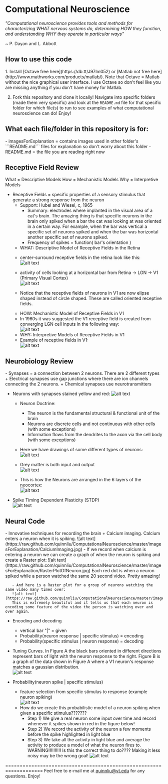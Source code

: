 Computational Neuroscience
==========================

*"Computational neuroscience provides tools and methods for characterizing WHAT nervous systems do, determining HOW they function, and understanding WHY they operate in particular ways"*  
  
~ P. Dayan and L. Abbott

<h2>How to use this code</h2>
  1. Install [Octave free here](https://db.tt/J97Im052) or [Matlab not free here](http://www.mathworks.com/products/matlab/). Note that Octave = Matlab without the nice graphical user interface. I use Octave so don't feel like you are missing anything if you don't have money for Matlab.

  2. Fork this repository and clone it locally! Navigate into specific folders (made them very specific) and look at the ```README.md``` file for that specific folder for which file(s) to run to see examples of what computational neuroscience can do! Enjoy!

<h2>What each file/folder in this repository is for:</h2>
  - imagesForExplanation = contains images used in other folder's ```README.md``` files for explanation so don't worry about this folder
  - README.md = the file you are reading right now

<h2>Receptive Field Review</h2>
What = Descriptive Models  
How = Mechanistic Models  
Why = Interpretive Models

- Receptive Fields = specific properties of a sensory stimulus that generate a strong response from the neuron
  + Support: Hubel and Wiesel, c, 1965
    - Summary: electrodes where implanted in the visual area of a cat's brain. The amazing thing is that specific neurons in the brain only spiked when a bar the cat was looking at was oriented in a certain way. For example, when the bar was vertical a specific set of neurons spiked and when the bar was horizontal another specific set of neurons spiked.
    - Frequency of spikes = function( bar's orientation )
   + WHAT: Descriptive Model of Receptive Fields in the Retina
    - center-surround receptive fields in the retina look like this:  
    ![alt text](https://raw.github.com/quinnliu/ComputationalNeuroscience/master/imagesForExplanation/RetinaCenterSurroundReceptiveField.gif)

    - activity of cells looking at a horizontal bar from Retina -> LGN -> V1 (Primary Visual Cortex)  
    ![alt text](https://raw.github.com/quinnliu/ComputationalNeuroscience/master/imagesForExplanation/RetinaToLGNToV1.gif)
    - Notice that the receptive fields of neurons in V1 are now elipse shaped instead of circle shaped. These are called oriented receptive fields.
   + HOW: Mechanistic Model of Receptive Fields in V1
    - In 1960s it was suggested the V1 receptive field is created from converging LGN cell inputs in the following way:  
    ![alt text](https://raw.github.com/quinnliu/ComputationalNeuroscience/master/imagesForExplanation/MechanisticModelOfV1Neurons.jpg)
   + WHY: Interpretive Models of Receptive Fields in V1
    - Example of receptive fields in V1:  
    ![alt text](https://raw.github.com/quinnliu/ComputationalNeuroscience/master/imagesForExplanation/ExampleReceptiveFieldsOfV1Neurons.jpg)

<h2>Neurobiology Review</h2>
   - Synapses = a connection between 2 neurons. There are 2 different types
     + Electrical synapses use gap junctions where there are ion channels connecting the 2 neurons. 
     + Chemical synapses use neurotransmitters
     
   - Neurons with synapses stained yellow and red: 
   ![alt text](https://raw.github.com/quinnliu/ComputationalNeuroscience/master/imagesForExplanation/Neuron.jpg)

     + Neuron Doctrine:
       - The neuron is the fundamental structural & functional unit of the brain
       - Neurons are discrete cells and not continuous with other cells (with some exceptions)
       - Information flows from the dendrites to the axon via the cell body (with some exceptions)

     + Here we have drawings of some different types of neurons:  
     ![alt text](https://raw.github.com/quinnliu/ComputationalNeuroscience/master/imagesForExplanation/MoreTypesOfBrainCells.jpg) 

     + Grey matter is both input and output  
     ![alt text](https://raw.github.com/quinnliu/ComputationalNeuroscience/master/imagesForExplanation/GreyAndWhiteMatter.jpg) 

     + This is how the Neurons are arranged in the 6 layers of the neocortex:  
     ![alt text](https://raw.github.com/quinnliu/ComputationalNeuroscience/master/imagesForExplanation/CellOrganizationInNeocortex.jpg) 
     
   - Spike Timing Dependent Plasticity (STDP)  
   ![alt text](https://raw.github.com/quinnliu/ComputationalNeuroscience/master/imagesForExplanation/SpikeTimingDependentPlasticity.jpg)

<h2>Neural Code</h2>
   - Innovative techniques for recording the brain
     + Calcium imaging. Calcium enters a neuron when it is spiking.  
     ![alt text](https://raw.github.com/quinnliu/ComputationalNeuroscience/master/imagesForExplanation/CalciumImaging.jpg)
       - If we record when calcium is entering a neuron we can create a graph of when the neuron is spiking and create a Raster plot:  
       ![alt text](https://raw.github.com/quinnliu/ComputationalNeuroscience/master/imagesForExplanation/RasterPlotOfNeuron.jpg)  
       Each red dot is when a neuron spiked while a person watched the same 20 second video. Pretty amazing!

       - And here is a Raster plot for a group of neurons watching the same video many times over:
       ![alt text](https://raw.github.com/quinnliu/ComputationalNeuroscience/master/imagesForExplanation/RasterPlotOfManyNeurons.jpg)  
       This is extremely beautiful and it tells us that each neuron is encoding some feature of the video the person is watching over and over again.
   - Encoding and decoding
      + vertical bar "|" = given
      + Probability(neuron response | specific stimulus) = encoding
      + Probability(specific stimulus | neuron response) = decoding

   - Tuning Curves. In Figure A the black bars oriented in different directions represent bars of light with the 
     neuron response to the right. Figure B is a graph of the data shown in Figure A where a V1 neuron's response
     matches a gaussian distribution.  
     ![alt text](https://raw.github.com/quinnliu/ComputationalNeuroscience/master/imagesForExplanation/TuningCurves.jpg)

   - Probability(neuron spike | specific stimulus)
     + feature selection from specific stimulus to response (example neuron spiking)  
     ![alt text](https://raw.github.com/quinnliu/ComputationalNeuroscience/master/imagesForExplanation/FeatureSelection.jpg)
     + How do we create this probabilistic model of a neuron spiking when given a specific stimulus???????
       - Step 1) We give a real neuron some input over time and record whenever it spikes shown in red in the figure below!  
       - Step 2) We record the activity of the neuron a few moments before the spike highlighted in light blue
       - Step 3) We take all the activity in light blue and average the activity to produce a model of what the neuron fires to.
       WARNING!!!!!!!!!! Is this the correct thing to do???? Making it less noisy may be the wrong goal!
       ![alt text](https://raw.github.com/quinnliu/ComputationalNeuroscience/master/imagesForExplanation/SpikeTriggeredAverage.jpg)

    
===================================================================
Feel free to e-mail me at quinnliu@vt.edu for any questions. Enjoy!